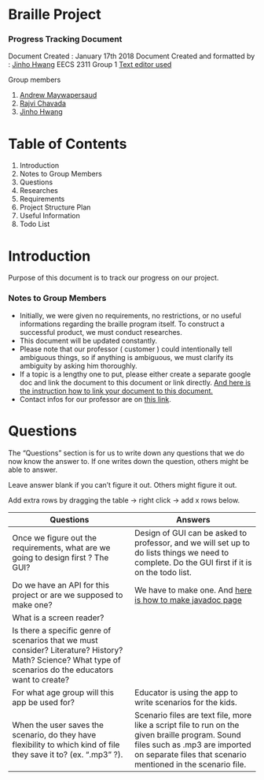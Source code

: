 # Braille Project
### Progress Tracking Document
Document Created : January 17th 2018
Document Created and formatted by : [Jinho Hwang](https://github.com/DandyEnders)
EECS 2311 Group 1
[Text editor used](https://dillinger.io/)

Group members
1. [Andrew Maywapersaud](https://github.com/persaud87)
2. [Rajvi Chavada](https://github.com/rajvichavada)
3. [Jinho Hwang](https://github.com/DandyEnders)

# Table of Contents
1. Introduction
2. Notes to Group Members
3. Questions
4. Researches
5. Requirements
6. Project Structure Plan
7. Useful Information
8. Todo List

# Introduction
Purpose of this document is to track our progress on our project.

### Notes to Group Members
- Initially, we were given no requirements, no restrictions, or no useful informations regarding the braille program itself. To construct a successful product, we must conduct researches. 
- This document will be updated constantly.
- Please note that our professor ( customer ) could intentionally tell ambiguous things, so if anything is ambiguous, we must clarify its ambiguity by asking him thoroughly.
- If a topic is a lengthy one to put, please either create a separate google doc and link the document to this document or link directly.  [And here is the instruction how to link your document to this document.](https://docs.google.com/document/d/1DfhXRIQdrxzRiRgt-cYo2Zj-vKfTUzwrMwbMpkG6Hac/edit?usp=sharing)
- Contact infos for our professor are on [this link](https://wiki.eecs.yorku.ca/course_archive/2017-18/W/2311/contact).

# Questions
The “Questions” section is for us to write down any questions that we do now know the answer to. If one writes down the question, others might be able to answer. 

Leave answer blank if you can’t figure it out. Others might figure it out.

Add extra rows by dragging the table -> right click -> add x rows below.

| Questions | Answers |
| ---       |  ---     |
|Once we figure out the requirements, what are we going to design first ? The GUI? |Design of GUI can be asked to professor, and we will set up to do lists things we need to complete. Do the GUI first if it is on the todo list. | 
|Do we have an API for this project or are we supposed to make one?| We have to make one. And [here is how to make javadoc page](https://www.youtube.com/watch?v=Hx-8BD_Osdw)|
|What is a screen reader?| |
|Is there a specific genre of scenarios that we must consider? Literature? History? Math? Science? What type of scenarios do the educators want to create?| |
|For what age group will this app be used for?|Educator is using the app to write scenarios for the kids.|
|When the user saves the scenario, do they have flexibility to which kind of file they save it to? (ex. “.mp3” ?).| Scenario files are text file, more like a script file to run on the given braille program. Sound files such as .mp3 are imported on separate files that scenario mentioned in the scenario file.|
